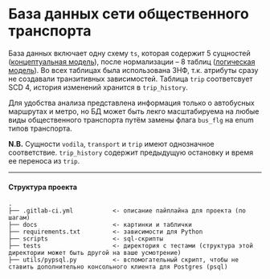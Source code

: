 # База данных сети общественного транспорта

База данных включает одну схему `ts`, которая содержит 5 сущностей ([концептуальная модель](https://github.com/budddma/transport-system-db/blob/main/docs/conceptual-shit.png)), после нормализации – 8 таблиц ([логическая модель](https://github.com/budddma/transport-system-db/blob/main/docs/logical-model.png)). Во всех таблицах была использована 3НФ, т.к. атрибуты сразу не создавали транзитивных зависимостей. Таблица `trip` соответсвует SCD 4, история изменений хранится в `trip_history`.

Для удобства анализа представлена информация только о автобусных маршрутах и метро, но БД может быть лекго масштабируема на любые виды общественного транспорта путём замены флага `bus_flg` на enum типов транспорта.

**N.B.** Сущности `vodila`, `transport` и `trip` имеют однозначное соответствие. `trip_history` содержит предыдущую остановку и время ее переноса из `trip`.

---

#### Структура проекта
```shell
.
├── .gitlab-ci.yml           <- описание пайплайна для проекта (по шагам)
├── docs                     <- картинки и таблички
├── requirements.txt         <- зависимости для Python
├── scripts                  <- sql-скрипты
├── tests                    <- директория с тестами (структура этой директории может быть другой на ваше усмотрение)
├── utils/pypsql.py          <- вспомогательный скрипт, чтобы не ставить дополнительно консольного клиента для Postgres (psql) 
```
